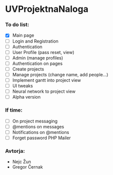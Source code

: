 # UVProjektnaNaloga
### To do list:
- [x] Main page
- [ ] Login and Registration
- [ ] Authentication
- [ ] User Profile (pass reset, view)
- [ ] Admin (manage profiles)
- [ ] Authentication on pages
- [ ] Create projects
- [ ] Manage projects (change name, add people...)
- [ ] Implement gantt into project view
- [ ] UI tweaks
- [ ] Neural network to project view
- [ ] Alpha version

### If time:
- [ ] On project messaging
- [ ] @mentions on messages
- [ ] Notifications on @mentions
- [ ] Forget password PHP Mailer

### Avtorja:
- Nejc Žun
- Gregor Černak
